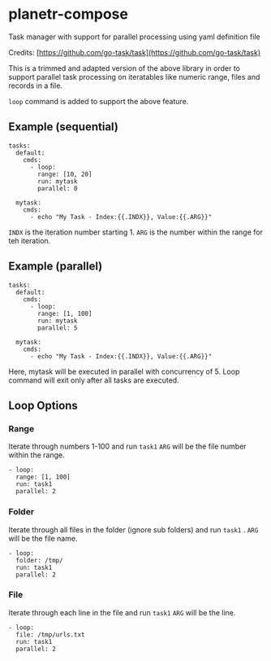 # planetr-compose
Task manager with support for parallel processing using yaml definition file

Credits: [https://github.com/go-task/task](https://github.com/go-task/task)

This is a trimmed and adapted version of the above library in order to support parallel task processing on iteratables like numeric range, files and records in a file.

```loop``` command is added to support the above feature.

## Example (sequential)

```
tasks:
  default:
    cmds: 
      - loop:
        range: [10, 20] 
        run: mytask
        parallel: 0
  
  mytask:
    cmds:
      - echo "My Task - Index:{{.INDX}}, Value:{{.ARG}}"
```

```INDX``` is the iteration number starting 1. 
```ARG``` is the number within the range for teh iteration. 

## Example (parallel)

```
tasks:
  default:
    cmds: 
      - loop:
        range: [1, 100] 
        run: mytask
        parallel: 5
  
  mytask:
    cmds:
      - echo "My Task - Index:{{.INDX}}, Value:{{.ARG}}"
```

Here, mytask will be executed in parallel with concurrency of 5. Loop command will exit only after all tasks are executed.

## Loop Options 

### Range

Iterate through numbers 1-100 and run ```task1``` 
```ARG``` will be the file number within the range.

```
- loop:
  range: [1, 100] 
  run: task1
  parallel: 2
```

### Folder

Iterate through all files in the folder (ignore sub folders) and run ```task1``` .
```ARG``` will be the file name.

```
- loop:
  folder: /tmp/
  run: task1
  parallel: 2
```

### File

Iterate through each line in the file and run ```task1``` 
```ARG``` will be the line.

```
- loop:
  file: /tmp/urls.txt
  run: task1
  parallel: 2
```
